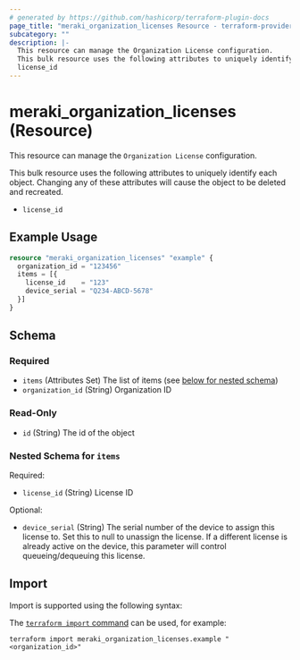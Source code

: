 ```yaml
---
# generated by https://github.com/hashicorp/terraform-plugin-docs
page_title: "meraki_organization_licenses Resource - terraform-provider-meraki"
subcategory: ""
description: |-
  This resource can manage the Organization License configuration.
  This bulk resource uses the following attributes to uniquely identify each object. Changing any of these attributes will cause the object to be deleted and recreated.
  license_id
---
```


# meraki_organization_licenses (Resource)

This resource can manage the `Organization License` configuration.

This bulk resource uses the following attributes to uniquely identify each object. Changing any of these attributes will cause the object to be deleted and recreated.
- `license_id`

## Example Usage

```terraform
resource "meraki_organization_licenses" "example" {
  organization_id = "123456"
  items = [{
    license_id    = "123"
    device_serial = "Q234-ABCD-5678"
  }]
}
```

<!-- schema generated by tfplugindocs -->
## Schema

### Required

- `items` (Attributes Set) The list of items (see [below for nested schema](#nestedatt--items))
- `organization_id` (String) Organization ID

### Read-Only

- `id` (String) The id of the object

<a id="nestedatt--items"></a>
### Nested Schema for `items`

Required:

- `license_id` (String) License ID

Optional:

- `device_serial` (String) The serial number of the device to assign this license to. Set this to null to unassign the license. If a different license is already active on the device, this parameter will control queueing/dequeuing this license.

## Import

Import is supported using the following syntax:

The [`terraform import` command](https://developer.hashicorp.com/terraform/cli/commands/import) can be used, for example:

```shell
terraform import meraki_organization_licenses.example "<organization_id>"
```
